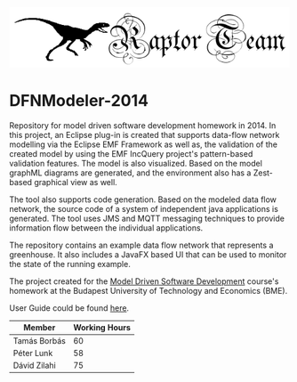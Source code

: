 ![Raptor Team](https://raw.githubusercontent.com/bme-mdsd-raptor/DFNModeler-2014/master/logo.png "Raptor Team")

DFNModeler-2014
===============

Repository for model driven software development homework in 2014. In this project, an Eclipse plug-in is created that supports data-flow network modelling via the Eclipse EMF Framework as well as, the validation of the created model by using the EMF IncQuery project's pattern-based validation features.
The model is also visualized. Based on the model graphML diagrams are generated, and the environment also has a Zest-based graphical view as well. 

The tool also supports code generation. Based on the modeled data flow network, the source code of a system of independent java applications is generated. The tool uses JMS and MQTT messaging techniques to provide information flow between the individual applications. 

The repository contains an example data flow network that represents a greenhouse. It also includes a JavaFX based UI that can be used to monitor the state of the running example.

The project created for the [Model Driven Software Development](https://inf.mit.bme.hu/en/node/42 "The course's website") course's homework at the Budapest University of Technology and Economics (BME).

User Guide could be found [here](https://github.com/bme-mdsd-raptor/DFNModeler-2014/blob/master/documentation/UserGuide.pdf "UserGuide.pdf").

| Member | Working Hours |
|---------|---------|
| Tamás Borbás | 60 | 
| Péter Lunk | 58 |
| Dávid Zilahi | 75 |
